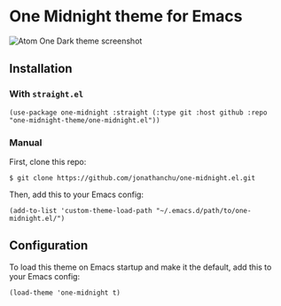 # One Midnight theme for Emacs

![Atom One Dark theme screenshot](http://i.imgur.com/qDnlEYc.png)

## Installation

### With `straight.el`

```elisp
(use-package one-midnight :straight (:type git :host github :repo "one-midnight-theme/one-midnight.el"))
```

### Manual

First, clone this repo:

```console
$ git clone https://github.com/jonathanchu/one-midnight.el.git
```

Then, add this to your Emacs config:

```elisp
(add-to-list 'custom-theme-load-path "~/.emacs.d/path/to/one-midnight.el/")
```

## Configuration

To load this theme on Emacs startup and make it the default, add this
to your Emacs config:

```elisp
(load-theme 'one-midnight t)
```
